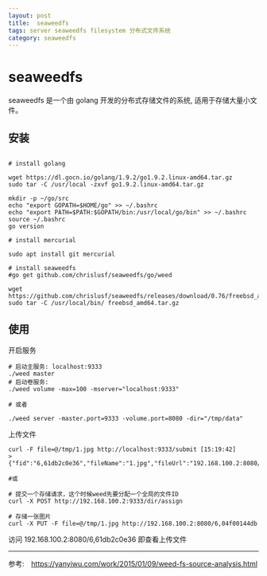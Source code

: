 ```yaml
---
layout: post
title:  seaweedfs
tags: server seaweedfs filesystem 分布式文件系统
category: seaweedfs
---
```


# seaweedfs

seaweedfs 是一个由 golang 开发的分布式存储文件的系统, 适用于存储大量小文件。

## 安装
```shell

# install golang

wget https://dl.gocn.io/golang/1.9.2/go1.9.2.linux-amd64.tar.gz
sudo tar -C /usr/local -zxvf go1.9.2.linux-amd64.tar.gz

mkdir -p ~/go/src
echo "export GOPATH=$HOME/go" >> ~/.bashrc
echo "export PATH=$PATH:$GOPATH/bin:/usr/local/go/bin" >> ~/.bashrc
source ~/.bashrc
go version

# install mercurial

sudo apt install git mercurial

# install seaweedfs
#go get github.com/chrislusf/seaweedfs/go/weed

wget  https://github.com/chrislusf/seaweedfs/releases/download/0.76/freebsd_amd64.tar.gz
sudo tar -C /usr/local/bin/ freebsd_amd64.tar.gz

```

## 使用

开启服务

```shell
# 启动主服务: localhost:9333
./weed master
# 启动卷服务:
./weed volume -max=100 -mserver="localhost:9333"

# 或者

./weed server -master.port=9333 -volume.port=8080 -dir="/tmp/data"

```

上传文件

```
curl -F file=@/tmp/1.jpg http://localhost:9333/submit [15:19:42]
>{"fid":"6,61db2c0e36","fileName":"1.jpg","fileUrl":"192.168.100.2:8080/6,61db2c0e36","size":131983}%

#或

# 提交一个存储请求，这个时候weed先要分配一个全局的文件ID
curl -X POST http://192.168.100.2:9333/dir/assign

# 存储一张图片
curl -X PUT -F file=@/tmp/1.jpg http://192.168.100.2:8080/6,04f00144db
```
访问 192.168.100.2:8080/6,61db2c0e36 即查看上传文件

----
参考:　https://yanyiwu.com/work/2015/01/09/weed-fs-source-analysis.html

